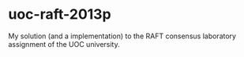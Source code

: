 uoc-raft-2013p
==============

My solution (and a implementation) to the RAFT consensus laboratory assignment of the UOC university.
